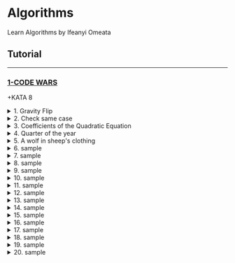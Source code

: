 # Algorithms

Learn Algorithms by Ifeanyi Omeata

## Tutorial

---

### [1-CODE WARS](#)

+KATA 8

<details>
  <summary>1. Gravity Flip</summary>

Question:

Bob is bored during his physics lessons so he's built himself a toy box to help pass the time. The box is special because it has the ability to change gravity.

There are some columns of toy cubes in the box arranged in a line. The i-th column contains a_i cubes. At first, the gravity in the box is pulling the cubes downwards. When Bob switches the gravity, it begins to pull all the cubes to a certain side of the box, d, which can be either 'L' or 'R' (left or right). Below is an example of what a box of cubes might look like before and after switching gravity.

Example:

```md
- 'R', [3, 2, 1, 2] -> [1, 2, 2, 3]
- 'L', [1, 4, 5, 3, 5 ] -> [5, 5, 4, 3, 1]
```

Console:

```js
const flip = (d, a) => {
  //TODO
  return;
};
```

Solution:

JavaScript:

```js
const flip = (d, a) =>
  d === "R"
    ? a.sort(function (a, b) {
        return a - b;
      })
    : a
        .sort(function (a, b) {
          return a - b;
        })
        .reverse();
```

```js
const flip = (d, a) => a.sort((x, y) => (d === "R" ? x - y : y - x));
```

Python:

```py
def flip(d, a):
    a.sort() if d=='R' else a.sort(reverse=True)
    return a
```

```py
def flip(d,a):
    return sorted(a, reverse=d=='L')
```

</details>

<details>
  <summary>2. Check same case</summary>

Question:

Write a function that will check if two given characters are the same case.

If either of the characters is not a letter, return -1
If both characters are the same case, return 1
If both characters are letters, but not the same case, return 0

Example:

```md
'a' and 'g' returns 1

'A' and 'C' returns 1

'b' and 'G' returns 0
```

Console:

```js
function sameCase(a, b) {
  return 0;
}
```

Solution:

JavaScript:

```js
function sameCase(a, b) {
  if (
    a.toLowerCase() === a.toUpperCase() ||
    b.toLowerCase() === b.toUpperCase()
  ) {
    return -1;
  } else if (
    (a === a.toUpperCase() && b === b.toUpperCase()) ||
    (a === a.toLowerCase() && b === b.toLowerCase())
  ) {
    return 1;
  } else {
    return 0;
  }
}
```

```js
function sameCase(a, b){
  const alphabets = /[a-z]/i;
  const lower = /[a-z]/;
  const upper = /[A-Z]/;

  if(!a.match(alphabets) || !b.match(/[a-z]/i)){
    return -1
  }else if(a.match(lower) && b.match(lower) || a.match(upper) && b.match(upper)){
    return 1
  }else{
    return 0;
  }
```

```js
function sameCase(a, b) {
  return /[a-z]/i.test(a) && /[a-z]/i.test(b)
    ? Number(/[a-z]/.test(a) == /[a-z]/.test(b))
    : -1;
}
```

Python:

```py
def same_case(a, b):
    if not a.isalpha() or not b.isalpha():
        return -1;
    elif a.islower() and b.islower() or a.isupper() and b.isupper():
        return 1;
    else:
        return 0;
```

```py
def same_case(a, b):
    return int(a.isupper() == b.isupper()) if a.isalpha() and b.isalpha() else -1
```

</details>

<details>
  <summary>3. Coefficients of the Quadratic Equation</summary>

Question:

In this Kata you are expected to find the coefficients of quadratic equation of the given two roots (x1 and x2).

Equation will be the form of ax^2 + bx + c = 0

Return type is a Vector (tuple in Rust, Array in Ruby) containing coefficients of the equations in the order (a, b, c).

Since there are infinitely many solutions to this problem, we fix a = 1.

Remember, the roots can be written like (x-x1) \* (x-x2) = 0

Example:

```md
quadratic(1,2) = (1, -3, 2)
```

This means (x-1) \* (x-2) = 0; when we do the multiplication this becomes x^2 - 3x + 2 = 0

```md
quadratic(0,1) = (1, -1, 0)
```

This means (x-0) \* (x-1) = 0; when we do the multiplication this becomes x^2 - x + 0 = 0

Notes
Inputs will be integers.
When x1 == x2, this means the root has the multiplicity of two.

Console:

```js
function quadratic(x1, x2) {
  return [1, 0, 0];
}
```

Solution:

JavaScript:

```js
function quadratic(x1, x2) {
  //   (x-x1)*(x-x2) = (Math.pow(x,2)) + (-x2)(x) + (-x1)(x) + (-x1)(-x2)
  //   (x-x1)*(x-x2) = (Math.pow(x,2)) + (-x2-x1)(x) + (-x1*-x2)
  //   a + b + c = 1 + (-x2-x1) + (-x1*-x2)
  let a, b, c;
  [a, b, c] = [1, -x2 - x1, -x1 * -x2];
  return [a, b, c];
}
```

```js
function quadratic(x1, x2) {
  return [1, -(x2 + x1), x1 * x2];
}
```

Python:

```py
def quadratic(x1, x2):
    return (1,-(x2+x1),(x1 * x2))
```

```py
import numpy as np

def quadratic(*args):
    return tuple(np.poly(args))
```

</details>

<details>
  <summary>4. Quarter of the year</summary>

Question:

Given a month as an integer from 1 to 12, return to which quarter of the year it belongs as an integer number.

For example: month 2 (February), is part of the first quarter; month 6 (June), is part of the second quarter; and month 11 (November), is part of the fourth quarter.

Console:

```js
const quarterOf = (month) => {
  // Your code here
};
```

Solution:

JavaScript:

```js
const quarterOf = (month) => {
  if (month <= 3) {
    return 1;
  } else if (month <= 6) {
    return 2;
  } else if (month <= 9) {
    return 3;
  } else {
    return 4;
  }
};
```

```js
const quarterOf = (month) => Math.ceil(month / 3);
```

Python:

```py
def quarter_of(month):
    if month <= 3:
        return 1;
    elif month <=6:
        return 2;
    elif month <=9:
        return 3;
    else:
        return 4;
```

```py
from math import ceil
def quarter_of(month):
    return ceil(month / 3)
```

</details>

<details>
  <summary>5. A wolf in sheep's clothing</summary>

Question:

Wolves have been reintroduced to Great Britain. You are a sheep farmer, and are now plagued by wolves which pretend to be sheep. Fortunately, you are good at spotting them.

Warn the sheep in front of the wolf that it is about to be eaten. Remember that you are standing at the front of the queue which is at the end of the array:

```md
[sheep, sheep, sheep, sheep, sheep, wolf, sheep, sheep] (YOU ARE HERE AT THE FRONT OF THE QUEUE)
7 6 5 4 3 2 1
```

If the wolf is the closest animal to you, return "Pls go away and stop eating my sheep". Otherwise, return "Oi! Sheep number N! You are about to be eaten by a wolf!" where N is the sheep's position in the queue.

Note: there will always be exactly one wolf in the array.

Example:

```md
Input: ["sheep", "sheep", "sheep", "wolf", "sheep"]
Output: "Oi! Sheep number 1! You are about to be eaten by a wolf!"

Input: ["sheep", "sheep", "wolf"]
Output: "Pls go away and stop eating my sheep"
```

Console:

```js
function warnTheSheep(queue) {}
```

Solution:

JavaScript:

```js
function warnTheSheep(queue) {
  const positionOfWolf = queue.length - queue.indexOf("wolf");
  if (positionOfWolf === 1) {
    return "Pls go away and stop eating my sheep";
  } else {
    return `Oi! Sheep number ${
      positionOfWolf - 1
    }! You are about to be eaten by a wolf!`;
  }
}
```

```js
function warnTheSheep(queue) {
  const positionOfWolf = queue.length - queue.indexOf("wolf");
  return positionOfWolf === 1
    ? "Pls go away and stop eating my sheep"
    : `Oi! Sheep number ${
        positionOfWolf - 1
      }! You are about to be eaten by a wolf!`;
}
```

Python:

```py

```

```py

```

</details>

<details>
  <summary>6. sample</summary>

Question:

Example:

```md

```

Console:

```js

```

```js

```

Solution:

JavaScript:

```js

```

Python:

```py

```

</details>

<details>
  <summary>7. sample</summary>

Question:

Example:

```md

```

Console:

```js

```

```js

```

Solution:

JavaScript:

```js

```

Python:

```py

```

</details>

<details>
  <summary>8. sample</summary>

Question:

Example:

```md

```

Console:

```js

```

```js

```

Solution:

JavaScript:

```js

```

Python:

```py

```

</details>

<details>
  <summary>9. sample</summary>

Question:

Example:

```md

```

Console:

```js

```

```js

```

Solution:

JavaScript:

```js

```

Python:

```py

```

</details>

<details>
  <summary>10. sample</summary>

Question:

Example:

```md

```

Console:

```js

```

```js

```

Solution:

JavaScript:

```js

```

Python:

```py

```

</details>

<details>
  <summary>11. sample</summary>

Question:

Example:

```md

```

Console:

```js

```

```js

```

Solution:

JavaScript:

```js

```

Python:

```py

```

</details>

<details>
  <summary>12. sample</summary>

Question:

Example:

```md

```

Console:

```js

```

```js

```

Solution:

JavaScript:

```js

```

Python:

```py

```

</details>

<details>
  <summary>13. sample</summary>

Question:

Example:

```md

```

Console:

```js

```

```js

```

Solution:

JavaScript:

```js

```

Python:

```py

```

</details>

<details>
  <summary>14. sample</summary>

Question:

Example:

```md

```

Console:

```js

```

```js

```

Solution:

JavaScript:

```js

```

Python:

```py

```

</details>

<details>
  <summary>15. sample</summary>

Question:

Example:

```md

```

Console:

```js

```

```js

```

Solution:

JavaScript:

```js

```

Python:

```py

```

</details>

<details>
  <summary>16. sample</summary>

Question:

Example:

```md

```

Console:

```js

```

```js

```

Solution:

JavaScript:

```js

```

Python:

```py

```

</details>

<details>
  <summary>17. sample</summary>

Question:

Example:

```md

```

Console:

```js

```

```js

```

Solution:

JavaScript:

```js

```

Python:

```py

```

</details>

<details>
  <summary>18. sample</summary>

Question:

Example:

```md

```

Console:

```js

```

```js

```

Solution:

JavaScript:

```js

```

Python:

```py

```

</details>

<details>
  <summary>19. sample</summary>

Question:

Example:

```md

```

Console:

```js

```

```js

```

Solution:

JavaScript:

```js

```

Python:

```py

```

</details>

<details>
  <summary>20. sample</summary>

Question:

Example:

```md

```

Console:

```js

```

```js

```

Solution:

JavaScript:

```js

```

Python:

```py

```

</details>
